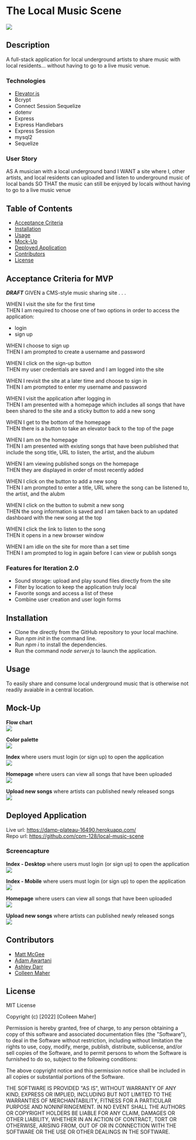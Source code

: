 # The Local Music Scene
<a href="#license"><img src="https://img.shields.io/badge/license-mit-informational"></img></a>

## Description
A full-stack application for local underground artists to share music with local residents... without having to go to a live music venue.

### Technologies
- <a href="https://tholman.com/elevator.js/">Elevator.js</a>
- Bcrypt
- Connect Session Sequelize
- dotenv
- Express
- Express Handlebars
- Express Session
- mysql2
- Sequelize

### User Story
AS A musician with a local underground band
I WANT a site where I, other artists, and local residents can uploaded and listen to underground music of local bands
SO THAT the music can still be enjoyed by locals without having to go to a live music venue

## Table of Contents
- <a href="#acceptance-criteria">Acceptance Criteria</a>
- <a href="#installation">Installation</a>
- <a href="#usage">Usage</a>
- <a href="#mock-up">Mock-Up</a>
- <a href="#deployed-application">Deployed Application</a>
- <a href="contributors">Contributors</a>
- <a href="#license">License</a>

## Acceptance Criteria for MVP
_**DRAFT**_
GIVEN a CMS-style music sharing site . . .

WHEN I visit the site for the first time<br>
THEN I am required to choose one of two options in order to access the application:
  - login
  - sign up

WHEN I choose to sign up<br>
THEN I am prompted to create a username and password

WHEN I click on the sign-up button<br>
THEN my user credentials are saved and I am logged into the site

WHEN I revisit the site at a later time and choose to sign in<br>
THEN I am prompted to enter my username and password

WHEN I visit the application after logging in<br>
THEN I am presented with a homepage which includes all songs that have been shared to the site and a sticky button to add a new song

WHEN I get to the bottom of the homepage<br>
THEN there is a button to take an elevator back to the top of the page

WHEN I am on the homepage<br>
THEN I am presented with existing songs that have been published that include the song title, URL to listen, the artist, and the alubum

WHEN I am viewing published songs on the homepage<br>
THEN they are displayed in order of most recently added

WHEN I click on the button to add a new song<br>
THEN I am prompted to enter a title, URL where the song can be listened to, the artist, and the alubm

WHEN I click on the button to submit a new song<br>
THEN the song information is saved and I am taken back to an updated dashboard with the new song at the top

WHEN I click the link to listen to the song<br>
THEN it opens in a new browser window

WHEN I am idle on the site for more than a set time<br>
THEN I am prompted to log in again before I can view or publish songs

### Features for Iteration 2.0
- Sound storage: upload and play sound files directly from the site
- Filter by location to keep the application truly local
- Favorite songs and access a list of these
- Combine user creation and user login forms

## Installation
- Clone the directly from the GitHub repository to your local machine.
- Run _npm init_ in the command line.
- Run _npm i_ to install the dependencies.
- Run the command _node server.js_ to launch the application.

## Usage
To easily share and consume local underground music that is otherwise not readily avaiable in a central location.
## Mock-Up
**Flow chart**<br>
<img src="./images/mockup_flowchart.png">

**Color palette**<br>
<img src="./images/mockup_color-palette.png">

**Index** where users must login (or sign up) to open the application<br>
<img src="./images/mockup_index.png">

**Homepage** where users can view all songs that have been uploaded<br>
<img src="./images/mockup_homepage.png">

**Upload new songs** where artists can published newly released songs<br>
<img src="./images/mockup_add-new-version-B.png">

## Deployed Application
Live url: https://damp-plateau-16490.herokuapp.com/ <br>
Repo url: https://github.com/cpm-128/local-music-scene

### Screencapture
**Index - Desktop** where users must login (or sign up) to open the application<br>
<img src="./images/deployed_index-desktop.png">

**Index - Mobile** where users must login (or sign up) to open the application<br>
<img src="./images/deployed_index-mobile.png">

**Homepage** where users can view all songs that have been uploaded<br>
<img src="./images/deployed_homepage.png">

**Upload new songs** where artists can published newly released songs<br>
<img src="./images/deployed_add-new.png">

## Contributors
- <a href="https://github.com/mlmcgeenc">Matt McGee</a>
- <a href="https://github.com/awartani321">Adam Awartani</a>
- <a href="https://github.com/dashley2">Ashley Darr</a>
- <a href="https://github.com/cpm-128">Colleen Maher</a>

## License
MIT License

Copyright (c) [2022] [Colleen Maher]

Permission is hereby granted, free of charge, to any person obtaining a copy
of this software and associated documentation files (the "Software"), to deal
in the Software without restriction, including without limitation the rights
to use, copy, modify, merge, publish, distribute, sublicense, and/or sell
copies of the Software, and to permit persons to whom the Software is
furnished to do so, subject to the following conditions:

The above copyright notice and this permission notice shall be included in all
copies or substantial portions of the Software.

THE SOFTWARE IS PROVIDED "AS IS", WITHOUT WARRANTY OF ANY KIND, EXPRESS OR
IMPLIED, INCLUDING BUT NOT LIMITED TO THE WARRANTIES OF MERCHANTABILITY,
FITNESS FOR A PARTICULAR PURPOSE AND NONINFRINGEMENT. IN NO EVENT SHALL THE
AUTHORS OR COPYRIGHT HOLDERS BE LIABLE FOR ANY CLAIM, DAMAGES OR OTHER
LIABILITY, WHETHER IN AN ACTION OF CONTRACT, TORT OR OTHERWISE, ARISING FROM,
OUT OF OR IN CONNECTION WITH THE SOFTWARE OR THE USE OR OTHER DEALINGS IN THE
SOFTWARE.